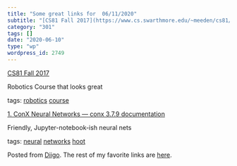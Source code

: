 ```yaml
---
title: "Some great links for  06/11/2020"
subtitle: "[CS81 Fall 2017](https://www.cs.swarthmore.edu/~meeden/cs81/f17/)"
category: "301"
tags: []
date: "2020-06-10"
type: "wp"
wordpress_id: 2749
---
```

[CS81 Fall 2017](https://www.cs.swarthmore.edu/~meeden/cs81/f17/) 

Robotics Course that looks great

 tags: [robotics](https://www.diigo.com/user/pitosalas/robotics) [course](https://www.diigo.com/user/pitosalas/course)

 [1. ConX Neural Networks — conx 3.7.9 documentation](https://conx.readthedocs.io/en/latest/README.html) 

Friendly, Jupyter-notebook-ish neural nets

 tags: [neural](https://www.diigo.com/user/pitosalas/neural) [networks](https://www.diigo.com/user/pitosalas/networks) [hoot](https://www.diigo.com/user/pitosalas/hoot)

Posted from [Diigo](https://www.diigo.com). The rest of my favorite links are [here](https://www.diigo.com/user/pitosalas).